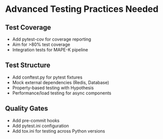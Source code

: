 # Advanced Testing Practices Needed

## Test Coverage
- Add pytest-cov for coverage reporting
- Aim for >80% test coverage
- Integration tests for MAPE-K pipeline

## Test Structure
- Add conftest.py for pytest fixtures
- Mock external dependencies (Redis, Database)
- Property-based testing with Hypothesis
- Performance/load testing for async components

## Quality Gates
- Add pre-commit hooks
- Add pytest.ini configuration
- Add tox.ini for testing across Python versions
